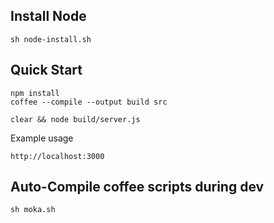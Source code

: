 Install Node
------------

    sh node-install.sh

Quick Start
-----------------------

    npm install
    coffee --compile --output build src

    clear && node build/server.js

Example usage

    http://localhost:3000

Auto-Compile coffee scripts during dev
--------------------------------------

    sh moka.sh